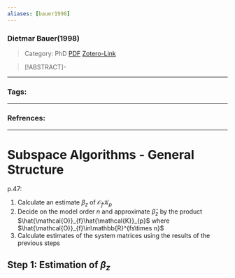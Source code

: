 ```yaml
---
aliases: [bauer1998]
---
```


### Dietmar Bauer(1998)

>Category: PhD
>[PDF](bauer1998.pdf)
>[Zotero-Link](zotero://select/items/@bauer1998)

>[!ABSTRACT]-
>

---

### Tags:


---
### Refrences:


---

# Subspace Algorithms - General Structure
p.47:
1. Calculate an estimate $\beta_{z}$ of $\mathcal{O}_{f}\mathcal{K}_{p}$ 
2. Decide on the model order $n$ and approximate $\hat{\beta}_{z}$ by the product $\hat{\mathcal{O}}_{f}\hat{\mathcal{K}}_{p}$ where $\hat{\mathcal{O}}_{f}\in\mathbb{R}^{fs\times n}$
3. Calculate estimates of the system matrices using the results of the previous steps
## Step 1: Estimation of $\beta_z$
